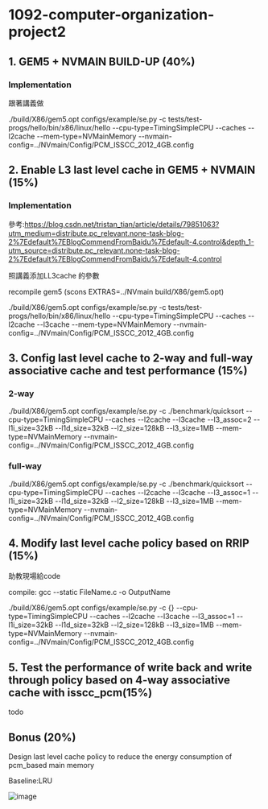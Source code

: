 # 1092-computer-organization-project2

## 1. GEM5 + NVMAIN BUILD-UP (40%)

### Implementation
跟著講義做

./build/X86/gem5.opt configs/example/se.py -c tests/test-progs/hello/bin/x86/linux/hello --cpu-type=TimingSimpleCPU --caches --l2cache --mem-type=NVMainMemory --nvmain-config=../NVmain/Config/PCM_ISSCC_2012_4GB.config

## 2. Enable L3 last level cache in GEM5 + NVMAIN (15%)

### Implementation
參考:https://blog.csdn.net/tristan_tian/article/details/79851063?utm_medium=distribute.pc_relevant.none-task-blog-2%7Edefault%7EBlogCommendFromBaidu%7Edefault-4.control&depth_1-utm_source=distribute.pc_relevant.none-task-blog-2%7Edefault%7EBlogCommendFromBaidu%7Edefault-4.control

照講義添加LL3cache 的參數

recompile gem5 (scons EXTRAS=../NVmain build/X86/gem5.opt)

./build/X86/gem5.opt configs/example/se.py -c tests/test-progs/hello/bin/x86/linux/hello --cpu-type=TimingSimpleCPU --caches --l2cache --l3cache --mem-type=NVMainMemory --nvmain-config=../NVmain/Config/PCM_ISSCC_2012_4GB.config

## 3. Config last level cache to 2-way and full-way associative cache and test performance (15%)

### 2-way
./build/X86/gem5.opt configs/example/se.py -c ./benchmark/quicksort --cpu-type=TimingSimpleCPU --caches --l2cache --l3cache --l3_assoc=2 --l1i_size=32kB --l1d_size=32kB --l2_size=128kB --l3_size=1MB --mem-type=NVMainMemory --nvmain-config=../NVmain/Config/PCM_ISSCC_2012_4GB.config

### full-way
./build/X86/gem5.opt configs/example/se.py -c ./benchmark/quicksort --cpu-type=TimingSimpleCPU --caches --l2cache --l3cache --l3_assoc=1 --l1i_size=32kB --l1d_size=32kB --l2_size=128kB --l3_size=1MB --mem-type=NVMainMemory --nvmain-config=../NVmain/Config/PCM_ISSCC_2012_4GB.config


## 4. Modify last level cache policy based on RRIP (15%)
助教現場給code

compile: gcc --static FileName.c -o OutputName

./build/X86/gem5.opt configs/example/se.py -c {} --cpu-type=TimingSimpleCPU --caches --l2cache --l3cache --l3_assoc=1 --l1i_size=32kB --l1d_size=32kB --l2_size=128kB --l3_size=1MB --mem-type=NVMainMemory --nvmain-config=../NVmain/Config/PCM_ISSCC_2012_4GB.config

## 5. Test the performance of write back and write through policy based on 4-way associative cache with isscc_pcm(15%)
todo
## Bonus (20%)
Design last level cache policy to reduce the energy consumption of pcm_based main memory

Baseline:LRU

![image](https://i.imgur.com/YnDdljo.gif)

